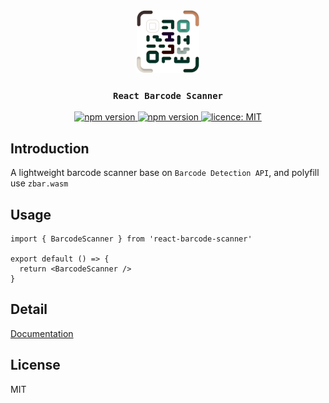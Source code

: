<div align="center">
  <img src="./public/logo.png" alt="logo" width="100" height="100">
  <h3><code>React Barcode Scanner</code></h3>

  <a href="https://www.npmjs.com/package/react-barcode-scanner">
    <img src="https://badge.fury.io/js/react-barcode-detector.svg" alt="npm version">
  </a>
  <a href="https://www.npmjs.com/package/react-barcode-scanner">
    <img src="https://img.shields.io/npm/dt/react-barcode-detector.svg" alt="npm version">
  </a>
  <a href="http://opensource.org/licenses/MIT">
    <img src="https://badgen.net/npm/license/react-barcode-scanner" alt="licence: MIT">
  </a>
</div>

## Introduction
A lightweight barcode scanner base on `Barcode Detection API`, and polyfill use `zbar.wasm`

## Usage
```tsx
import { BarcodeScanner } from 'react-barcode-scanner'

export default () => {
  return <BarcodeScanner />
}
```

## Detail
[Documentation](https://preflower.github.io/react-barcode-scanner)

## License
MIT
